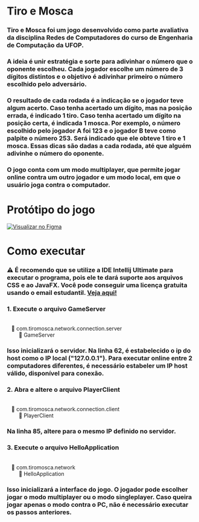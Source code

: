 # Tiro e Mosca

### Tiro e Mosca foi um jogo desenvolvido como parte avaliativa da disciplina Redes de Computadores do curso de Engenharia de Computação da UFOP. 
### A ideia é unir estratégia e sorte para adivinhar o número que o oponente escolheu. Cada jogador escolhe um número de 3 dígitos distintos e o objetivo é adivinhar primeiro o número escolhido pelo adversário.
### O resultado de cada rodada é a indicação se o jogador teve algum acerto. Caso tenha acertado um dígito, mas na posição errada, é indicado 1 tiro. Caso tenha acertado um dígito na posição certa, é indicada 1 mosca. Por exemplo, o número escolhido pelo jogador A foi 123 e o jogador B teve como palpite o número 253. Será indicado que ele obteve 1 tiro e 1 mosca. Essas dicas são dadas a cada rodada, até que alguém adivinhe o número do oponente.

### O jogo conta com um modo multiplayer, que permite jogar online contra um outro jogador e um modo local, em que o usuário joga contra o computador.

# Protótipo do jogo
[![Visualizar no Figma](https://github.com/fernandabsm/tiroMosca/assets/74023503/384f7a53-42d1-40a8-8ab1-095cae8b615f)](https://www.figma.com/embed?embed_host=share&url=https%3A%2F%2Fwww.figma.com%2Ffile%2Fcth2B1uN9BhH3fW9awkWCg%2FTiro-e-Mosca%3Ftype%3Ddesign%26node-id%3D0%253A1%26mode%3Ddesign%26t%3DfUyZQxTMjmQ6q5Kg-1)

# Como executar

### ⚠ É recomendo que se utilize a IDE Intellij Ultimate para executar o programa, pois ele te dará suporte aos arquivos CSS e ao JavaFX. Você pode conseguir uma licença gratuita usando o email estudantil. [Veja aqui!](https://www.jetbrains.com/community/education/#students)

### 1. Execute o arquivo GameServer
<br>&nbsp;&nbsp;&nbsp;📁 com.tiromosca.network.connection.server</br>
&nbsp;&nbsp;&nbsp;&nbsp;&nbsp;&nbsp;&nbsp;&nbsp;📄 GameServer

### Isso inicializará o servidor. Na linha 62, é estabelecido o ip do host como o IP local ("127.0.0.1"). Para executar online entre 2 computadores diferentes, é necessário estabeler um IP host válido, disponível para conexão.

### 2. Abra e altere o arquivo PlayerClient
<br>&nbsp;&nbsp;&nbsp;📁 com.tiromosca.network.connection.client</br>
&nbsp;&nbsp;&nbsp;&nbsp;&nbsp;&nbsp;&nbsp;&nbsp;📄 PlayerClient

### Na linha 85, altere para o mesmo IP definido no servidor.

### 3. Execute o arquivo HelloApplication
<br>&nbsp;&nbsp;&nbsp;📁 com.tiromosca.network</br>
&nbsp;&nbsp;&nbsp;&nbsp;&nbsp;&nbsp;&nbsp;&nbsp;📄 HelloApplication

### Isso inicializará a interface do jogo. O jogador pode escolher jogar o modo multiplayer ou o modo singleplayer. Caso queira jogar apenas o modo contra o PC, não é necessário executar os passos anteriores.

